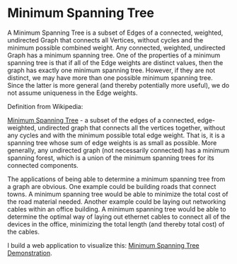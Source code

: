 # Minimum Spanning Tree

A Minimum Spanning Tree is a subset of Edges of a connected, weighted,
undirected Graph that connects all Vertices, without cycles and the minimum
possible combined weight. Any connected, weighted, undirected Graph has a
minimum spanning tree. One of the properties of a minimum spanning tree is that
if all of the Edge weights are distinct values, then the graph has exactly one
minimum spanning tree. However, if they are not distinct, we may have more than
one possible minimum spanning tree. Since the latter is more general (and
thereby potentially more useful), we do not assume uniqueness in the Edge
weights.

Definition from Wikipedia:

[Minimum Spanning Tree](https://en.wikipedia.org/wiki/Minimum_spanning_tree) -
a subset of the edges of a connected, edge-weighted, undirected graph that
connects all the vertices together, without any cycles and with the minimum
possible total edge weight. That is, it is a spanning tree whose sum of edge
weights is as small as possible. More generally, any undirected graph (not
necessarily connected) has a minimum spanning forest, which is a union of the
minimum spanning trees for its connected components.

The applications of being able to determine a minimum spanning tree from a
graph are obvious. One example could be building roads that connect towns. A
minimum spanning tree would be able to minimize the total cost of the road
material needed. Another example could be laying out networking cables within an
office building. A minimum spanning tree would be able to determine the optimal
way of laying out ethernet cables to connect all of the devices in the office,
minimizing the total length (and thereby total cost) of the cables.

I build a web application to visualize this: [Minimum Spanning Tree Demonstration](https://minspantree.herokuapp.com/).
